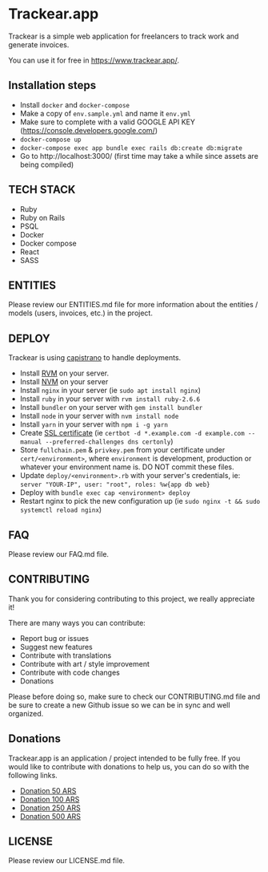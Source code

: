 # Trackear.app
Trackear is a simple web application for freelancers to track work and generate invoices.

You can use it for free in https://www.trackear.app/.

## Installation steps
- Install `docker` and `docker-compose`
- Make a copy of `env.sample.yml` and name it `env.yml`
- Make sure to complete with a valid GOOGLE API KEY (https://console.developers.google.com/)
- `docker-compose up`
- `docker-compose exec app bundle exec rails db:create db:migrate`
- Go to http://localhost:3000/ (first time may take a while since assets are being compiled)

## TECH STACK
- Ruby
- Ruby on Rails
- PSQL
- Docker
- Docker compose
- React
- SASS

## ENTITIES
Please review our ENTITIES.md file for more information about the entities / models (users, invoices, etc.) in the project.

## DEPLOY
Trackear is using [capistrano](https://capistranorb.com/) to handle deployments.

- Install [RVM](https://rvm.io/) on your server.
- Install [NVM](https://github.com/nvm-sh/nvm) on your server
- Install `nginx` in your server (ie `sudo apt install nginx`)
- Install `ruby` in your server with `rvm install ruby-2.6.6`
- Install `bundler` on your server with `gem install bundler`
- Install `node` in your server with `nvm install node`
- Install `yarn` in your server with `npm i -g yarn`
- Create [SSL certificate](https://letsencrypt.org/) (ie `certbot -d *.example.com -d example.com --manual --preferred-challenges dns certonly`)
- Store `fullchain.pem` & `privkey.pem` from your certificate under `cert/<environment>`, where `environment` is development, production or whatever your environment name is. DO NOT commit these files.
- Update `deploy/<environment>.rb` with your server's credentials, ie: `server "YOUR-IP", user: "root", roles: %w{app db web}`
- Deploy with `bundle exec cap <environment> deploy`
- Restart nginx to pick the new configuration up (ie `sudo nginx -t && sudo systemctl reload nginx`)

## FAQ
Please review our FAQ.md file.

## CONTRIBUTING
Thank you for considering contributing to this project, we really appreciate it!

There are many ways you can contribute:

- Report bug or issues
- Suggest new features
- Contribute with translations
- Contribute with art / style improvement
- Contribute with code changes
- Donations

Please before doing so, make sure to check our CONTRIBUTING.md file and be sure to create a new Github issue so we can be in sync and well organized.

## Donations
Trackear.app is an application / project intended to be fully free. If you would like to contribute with donations to help us, you can do so with the following links.

- [Donation 50 ARS](https://www.mercadopago.com.ar/checkout/v1/redirect?pref_id=114997172-e63f95ba-8a6f-45c8-9007-f67087588812)
- [Donation 100 ARS](https://www.mercadopago.com.ar/checkout/v1/redirect?pref_id=114997172-425093a5-2c89-4253-9536-66cb7dc6a314)
- [Donation 250 ARS](https://www.mercadopago.com.ar/checkout/v1/redirect?pref_id=114997172-9735ce3a-6445-4cf0-b0d0-0f49d1cdaff3)
- [Donation 500 ARS](https://www.mercadopago.com.ar/checkout/v1/redirect?pref_id=114997172-ceadee56-00df-48d2-82e0-5168b8c34a0e)

## LICENSE
Please review our LICENSE.md file.
